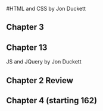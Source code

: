 #HTML and CSS by Jon Duckett

## Chapter 3

## Chapter 13

JS and JQuery by Jon Duckett

## Chapter 2 Review

## Chapter 4 (starting 162)
